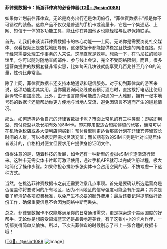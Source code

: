 **菲律賓数据卡：畅游菲律宾的必备神器[[TG💪+ @esim1088](https://t.me/s/esim1088)]**

如果你计划前往菲律宾，无论是商务出行还是休闲旅行，“菲律賓数据卡”都是你不可错过的装备。这款产品不仅仅是普通的手机卡或流量卡，它是一个集通话、上网、短信于一体的多功能工具，能让你在异国他乡也能轻松与世界保持联系。

首先，让我们来谈谈菲律賓数据卡的核心功能——上网。无论你是需要浏览社交媒体、观看视频还是查找地图导航，这张数据卡都能提供稳定且快速的网络连接。对于经常需要处理工作事务的人来说，这简直就是救星。想象一下，在马尼拉的咖啡馆里，你可以随时随地查阅邮件、参与线上会议，完全不受网络限制。而且，很多运营商提供的数据套餐非常实惠，比如每天几块钱就能享受几百兆甚至几个G的流量，性价比非常高。

除了上网，菲律賓数据卡还支持本地通话和短信服务。对于初到菲律宾的游客来说，这项功能尤其实用。当你需要询问路线或者预订酒店时，直接拨打电话比使用翻译软件更加高效。此外，由于语言障碍可能成为沟通的一大难题，拥有一张本地号码的数据卡还能帮助你更方便地与当地人交流，避免因语言不通而产生的尴尬情况。

那么，如何选择适合自己的菲律賓数据卡呢？市面上常见的有三种类型：即买即用型、预付费型以及长期有效的SIM卡。即买即用型适合短期停留的旅客，通常可以在机场免税店或各大便利店购买到；预付费型则更适合那些计划在菲律宾停留较长时间的人群，可以根据实际需求灵活充值；而长期有效的SIM卡则是针对长期居住者设计的，价格相对便宜但要求用户提供身份证明文件。

值得注意的是，随着科技的发展，如今还有一种新型的虚拟eSIM卡逐渐流行起来。这种卡无需实体卡片即可激活使用，通过手机APP就可以完成注册过程，极大地简化了操作步骤。如果你担心携带多张实体卡会占用空间的话，不妨考虑一下这种方式。

当然，在挑选菲律賓数据卡之前还需要注意几点事项。首先是要确认所选运营商是否覆盖你将要访问的所有地区，因为不同地区的信号强度可能会有所差异；其次是要了解清楚各项资费标准，以免产生不必要的额外费用；最后还要记得提前做好备份工作，确保重要信息不会因为网络中断而丢失。

总之，菲律賓数据卡不仅能够满足你的日常通讯需求，更是探索这个美丽国度的好帮手。无论你是想感受碧海蓝天还是品尝地道美食，有了这张小小的卡片作伴，一切都变得简单又愉快。所以，下次去菲律宾的时候别忘了带上一张合适的数据卡哦！

[[TG💪+ @esim1088](https://t.me/s/esim1088) ![Image](https://i.postimg.cc/4NQfJmqS/Snipaste-2025-05-13-00-14-12.png)]